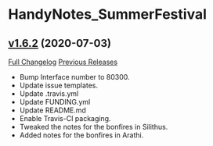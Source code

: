 # HandyNotes_SummerFestival

## [v1.6.2](https://github.com/Ravendwyr/HandyNotes_SummerFestival/tree/v1.6.2) (2020-07-03)
[Full Changelog](https://github.com/Ravendwyr/HandyNotes_SummerFestival/compare/v1.6.1...v1.6.2) [Previous Releases](https://github.com/Ravendwyr/HandyNotes_SummerFestival/releases)

- Bump Interface number to 80300.  
- Update issue templates.  
- Update .travis.yml  
- Update FUNDING.yml  
- Update README.md  
- Enable Travis-CI packaging.  
- Tweaked the notes for the bonfires in Silithus.  
- Added notes for the bonfires in Arathi.  
